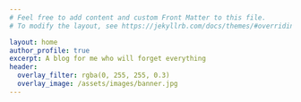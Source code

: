 ```yaml
---
# Feel free to add content and custom Front Matter to this file.
# To modify the layout, see https://jekyllrb.com/docs/themes/#overriding-theme-defaults

layout: home
author_profile: true
excerpt: A blog for me who will forget everything
header:
  overlay_filter: rgba(0, 255, 255, 0.3)
  overlay_image: /assets/images/banner.jpg
---
```

